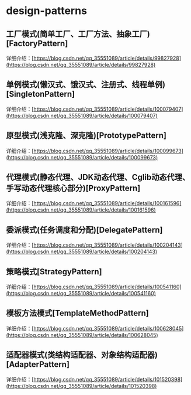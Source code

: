 # design-patterns

## 工厂模式(简单工厂、工厂方法、抽象工厂)[FactoryPattern]
详细介绍：[https://blog.csdn.net/qq_35551089/article/details/99827928](https://blog.csdn.net/qq_35551089/article/details/99827928)
## 单例模式(懒汉式、饿汉式、注册式、线程单例)[SingletonPattern]

详细介绍：[https://blog.csdn.net/qq_35551089/article/details/100079407](https://blog.csdn.net/qq_35551089/article/details/100079407)
## 原型模式(浅克隆、深克隆)[PrototypePattern]

详细介绍：[https://blog.csdn.net/qq_35551089/article/details/100099673](https://blog.csdn.net/qq_35551089/article/details/100099673)
## 代理模式(静态代理、JDK动态代理、Cglib动态代理、手写动态代理核心部分)[ProxyPattern]

详细介绍：[https://blog.csdn.net/qq_35551089/article/details/100161596](https://blog.csdn.net/qq_35551089/article/details/100161596)

## 委派模式(任务调度和分配)[DelegatePattern]

详细介绍：[https://blog.csdn.net/qq_35551089/article/details/100204143](https://blog.csdn.net/qq_35551089/article/details/100204143)

## 策略模式[StrategyPattern]

详细介绍：[https://blog.csdn.net/qq_35551089/article/details/100541160](https://blog.csdn.net/qq_35551089/article/details/100541160)

## 模板方法模式[TemplateMethodPattern]

详细介绍：[https://blog.csdn.net/qq_35551089/article/details/100628045](https://blog.csdn.net/qq_35551089/article/details/100628045)

## 适配器模式(类结构适配器、对象结构适配器)[AdapterPattern]

详细介绍：[https://blog.csdn.net/qq_35551089/article/details/101520398](https://blog.csdn.net/qq_35551089/article/details/101520398)
